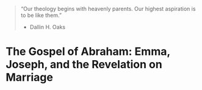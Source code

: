 > “Our theology begins with heavenly parents. Our highest aspiration is to be like them.”
> - Dallin H. Oaks

# The Gospel of Abraham: Emma, Joseph, and the Revelation on Marriage
